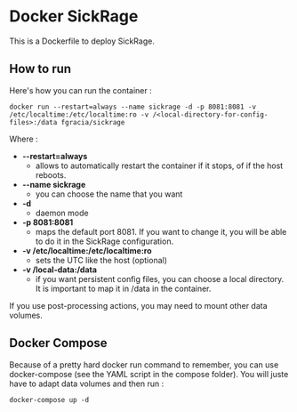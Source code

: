 # Docker SickRage

This is a Dockerfile to deploy SickRage.

## How to run

Here's how you can run the container :


`` docker run --restart=always --name sickrage -d -p 8081:8081 -v /etc/localtime:/etc/localtime:ro -v /<local-directory-for-config-files>:/data fgracia/sickrage ``



Where :

- **--restart=always**
  - allows to automatically restart the container if it stops, of if the host reboots.
- **--name sickrage**
  - you can choose the name that you want
- **-d**
  - daemon mode
- **-p 8081:8081**
  - maps the default port 8081. If you want to change it, you will be able to do it in the SickRage configuration.
- **-v /etc/localtime:/etc/localtime:ro**
  - sets the UTC like the host (optional)
- **-v /local-data:/data**
  - if you want persistent config files, you can choose a local directory. It is important to map it in /data in the container.

If you use post-processing actions, you may need to mount other data volumes.


## Docker Compose

Because of a pretty hard docker run command to remember, you can use docker-compose (see the YAML script in the compose folder). 
You will juste have to adapt data volumes and then run :

`` docker-compose up -d ``

